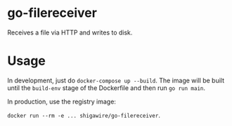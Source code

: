 # go-filereceiver
Receives a file via HTTP and writes to disk.

# Usage
In development, just do `docker-compose up --build`. The image will be built until the `build-env` stage of the Dockerfile and then run `go run main`.

In production, use the registry image:  

`docker run --rm -e ... shigawire/go-filereceiver`.
